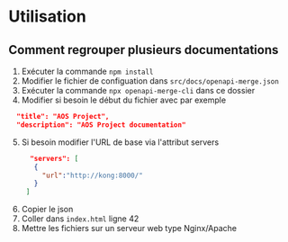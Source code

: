# Utilisation

## Comment regrouper plusieurs documentations

1. Exécuter la commande ````npm install````
2. Modifier le fichier de configuation dans ````src/docs/openapi-merge.json````
3. Exécuter la commande ````npx openapi-merge-cli```` dans ce dossier
4. Modifier si besoin le début du fichier avec par exemple
 ```json
   "title": "AOS Project",
   "description": "AOS Project documentation"
 ```
5. Si besoin modifier l'URL de base via l'attribut servers
   ```json
     "servers": [
      {
        "url":"http://kong:8000/"
      }
    ]
   ```
6. Copier le json
7. Coller dans `index.html` ligne 42
8. Mettre les fichiers sur un serveur web type Nginx/Apache


